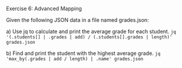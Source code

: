 Exercise 6: Advanced Mapping

Given the following JSON data in a file named grades.json:

a) Use jq to calculate and print the average grade for each student.
`jq '(.students[] | .grades | add) / (.students[].grades | length)' grades.json`

b) Find and print the student with the highest average grade.
`jq 'max_by(.grades | add / length) | .name' grades.json`

